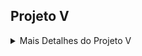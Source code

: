 ## Projeto V

<details>
  
<summary>
	Mais Detalhes do Projeto V
</summary>

# DataViz - Sistema de análise de dados de recrutamento e seleção. Tem como objetivo oferecer insights valiosos

### Parceiro Acadêmico
	
<br/>

![image]([https://pro4tech.com.br/assets/img/logo-p4t-navbar-branco.png](https://pro4tech.com.br/assets/img/logo-p4t-navbar-branco.png))

##### *Figura 01. Logo Pro4Tech Fonte([Subiter](https://pro4tech.com.br/))*

### Visão do Projeto

Neste projeto, foi proposta a implementação de um sistema para otimizar a maneira como os dados de recrutamento são coletados, visualizados e analisados visando centralizar e visualizar dados dispersos, permitir uma tomada de decisão estratégica, gerar relatórios personalizados e automatizar processos manuais, além de possibilitar a integração de dados de diferentes fontes.

O foco principal do projeto é fornecer insights valiosos a partir de métricas de eficiência no recrutamento (ex. tempo médio de contratação, quantidade de contratações por processo seletivo).
Identificação de padrões e tendências para otimizar o processo de seleção.
Personalização de relatórios conforme as necessidades específicas dos gestores.

### Tecnologias adotadas na solução

<div style="text-align: center;">
  <div style="margin-top: 10px; font-weight: bold;">BackEnd</div>
  <div style="display: inline_block">
    <img src="https://cdn.jsdelivr.net/gh/devicons/devicon@latest/icons/java/java-original-wordmark.svg" width="85" height="85" />
    <img src="https://github.com/devicons/devicon/blob/master/icons/spring/spring-original-wordmark.svg" width="85" height="85" />
    <img src="https://cdn.jsdelivr.net/gh/devicons/devicon@latest/icons/apachespark/apachespark-original.svg" width="85" height="85" />
  </div>
</div>
<div style="text-align: center;">
  <div style="margin-top: 10px; font-weight: bold;">FrontEnd</div>
  <div style="display: inline_block">
    <img src="https://cdn.jsdelivr.net/gh/devicons/devicon@latest/icons/vuejs/vuejs-original.svg" width="85" height="85" />
  </div>
</div>
<div style="text-align: center;">
  <div style="margin-top: 10px; font-weight: bold;">Banco de Dados</div>
  <div style="display: inline_block">
    <img src="https://cdn.jsdelivr.net/gh/devicons/devicon@latest/icons/mysql/mysql-original.svg" width="85" height="85" />
  </div>
</div>

## Iniciativas Implementadas


<details open><summary>Informações sobre a modelagem estrela realizada no projeto</summary>
     
  ![image](https://github.com/user-attachments/assets/86838ff8-31cb-44c8-a80c-72fb44585aaa)
   
* Tive uma participação ativa na modelagem do esquema estrela do banco de dados, foi necessário identificar as principais necessidades do cliente referentes aos pontos em que deveriamos analisar, a partir disso definimos as principais questões a serem respodidas a partir da modelagem, são elas: </br>
	* Tempo médio em dias de contratações realizadas em um determinado período  
	* Quantidade de contratações por processo seletivo em determinado período  
	* Quantidade de contratações por participante de RH por período 
	* Quantidade de vagas por participante de RH  
	* Análise da pontuação de candidatos por critério de avaliação  
	* Quantidade de pontos por critério de avaliação para cada candidato por vaga 

</details>  

    
<details open><summary>Informações sobre a implementação de importação dos dados do cliente para o banco de dados</summary>
     
   ```java
		public void Salvar(String arquivo){

		Dataset<Row> dadosPlanilha = spark
				.read()
				.format("csv")
				.option("header", true)
				.option("delimiter", ";")
				.load(arquivo);


		var dadosPlanilhaTratados = dadosPlanilha
		.withColumn("idTempo", functions.row_number().over(Window.orderBy("idProcessoSeletivo")))
        .withColumn("mes", functions.month( functions.to_date(functions.col("datacontratacao"), "dd/MM/yyyy")))
		.withColumn("ano", functions.year( functions.to_date(functions.col("datacontratacao"), "dd/MM/yyyy")))
        .withColumn("semestre", functions.when(
        		functions.month(functions.to_date(functions.col("datacontratacao"), "dd/MM/yyyy")).between(1, 6), 1)
        		.when(functions.month(functions.to_date(functions.col("datacontratacao"), "dd/MM/yyyy")).between(7, 12), 2))
        .withColumn("trimestre", functions.when(
        		functions.month(functions.to_date(functions.col("datacontratacao"), "dd/MM/yyyy")).between(1, 4), 1)
        		.when(functions.month(functions.to_date(functions.col("datacontratacao"), "dd/MM/yyyy")).between(5, 8), 2)
        		.when(functions.month(functions.to_date(functions.col("datacontratacao"), "dd/MM/yyyy")).between(9, 12), 3))
		.withColumn("idProcessoSeletivo", functions.col("idProcessoSeletivo").cast("long"))
        .withColumn("nome", functions.col("nome"))
		.withColumn("status", functions.col("status"))
        .withColumn("descricao", functions.col("descricao"))
		.withColumn("criadoPor",functions.col("criadoPor"))
		.withColumn("tempoMedio", functions.col("idProcessoSeletivo").cast("long"))
		.withColumn("date_diff", functions.datediff(functions.to_date(functions.col("datacontratacao"), "dd/MM/yyyy"), functions.to_date(functions.col("datainiciovaga"), "dd/MM/yyyy")))
		.withColumn("idParticipanteRH", functions.col("idParticipanteRH").cast("long"))
		.withColumn("cargo", functions.col("cargo"))
		.withColumn("idVaga", functions.col("idVaga").cast("long"))
		.withColumn("titulovaga", functions.col("titulovaga"))
		.withColumn("numeroposicoes", functions.col("numeroposicoes").cast("integer"))
		.withColumn("requisitosvagas", functions.col("requisitosvagas"))
		.withColumn("estado", functions.col("estado"))
		.withColumn("dataCriacao", functions.to_date(functions.col("dataCriacao"), "dd/MM/yyyy"))
		.withColumn("inicioProcessoSeletivo", functions.to_date(functions.col("inicioProcessoSeletivo"), "dd/MM/yyyy"))
		.withColumn("fimProcessoSeletivo", functions.to_date(functions.col("fimProcessoSeletivo"), "dd/MM/yyyy"))
		.withColumn("idCandidato", functions.col("idCandidato").cast("long"))
		.withColumn("nomeCandidato", functions.col("nomeCandidato"))
		.withColumn("idCriterio", functions.col("idCriterio").cast("long"))
		.withColumn("nomeCriterio", functions.col("nomeCriterio"))
		.withColumn("pontuacao", functions.col("pontuacao").cast("long"));



		var temposDs = serviceTempo.SalvarDatas(dadosPlanilhaTratados);

		service.SalvarProcessosSeletivos(temposDs);

		serviceParticipantesRH.SalvarParticipantesRH(temposDs);

		serviceVagas.SalvarVagas(temposDs);
		
		serviceCriterios.SalvarCriterios(temposDs);
		
		serviceCandidatos.SalvarCandidatos(temposDs);

		serviceContratacoes.SalvarContratacoes(temposDs);
		
		serviceAvaliacoes.SalvarAvaliacoes(temposDs);

   ```
   
* Salvar(): Nesse método são carregados os dados da planilha através de uma instância do Spark e feito o mapeamento das colunas da planilha com os campos das tabelas no banco de dados utilizando os métodos “withColumn”  do framework. Um ponto importante a ressaltar é relativo a salvar os registros das tabelas de fatos do modelo, para isso foi necessário agrupar os registros das tabelas de dimensão e realizar um tratamento para obter as medidas previstas no modelo estrela.

</details>   

 <details open><summary>Detalhes das rotinas para retorno das métricas</summary>
       
   ```java

@Repository
public interface FatoContratacoesRepository extends JpaRepository<FatoContratacoes, Integer>{

	 	@Query(nativeQuery = true, value =  "SELECT a.processo_seletivo, sum(a.tempo_medio) / count(a.processo_seletivo) tempo_medio, b.nome FROM fato_contratacoes a INNER JOIN dim_processo_seletivo b ON b.id_processo_seletivo = a.processo_seletivo WHERE (b.inicio_processo_seletivo < :fim || :fim is null) and (b.fim_processo_seletivo > :inicio or b.fim_processo_seletivo is null)  GROUP BY a.processo_seletivo")
	    List<ProcessoSeletivoTempoMedioDto> RetornarTempoMedioProcessoSeletivo(@Param("inicio") LocalDateTime inicio, @Param("fim") Optional<LocalDateTime> fim);
	
	
	    @Query(nativeQuery = true, value =  "SELECT a.processo_seletivo, b.nome, sum(a.quantidade) quantidade FROM fato_contratacoes a INNER JOIN dim_processo_seletivo b ON b.id_processo_seletivo = a.processo_seletivo WHERE (b.inicio_processo_seletivo < :fim || :fim is null) and (b.fim_processo_seletivo > :inicio or b.fim_processo_seletivo is null) GROUP BY a.processo_seletivo")
	    List<ProcessoSeletivoQuantidadeDto> RetornarQuantidadeProcessoSeletivo(@Param("inicio") LocalDateTime inicio, @Param("fim") Optional<LocalDateTime> fim);

@Query(nativeQuery = true, value = "SELECT v.titulo_vaga, AVG(f.tempo_medio) " +
       "FROM fato_contratacoes f " +
       "JOIN dim_vaga v ON f.vaga = v.id_vaga " +
       "JOIN dim_tempo t ON f.tempo = t.id_tempo " +
       "WHERE (t.ano > :anoInicial OR (t.ano = :anoInicial AND t.mes >= :mesInicial)) " +
       "AND (t.ano < :anoFinal OR (t.ano = :anoFinal AND t.mes <= :mesFinal)) " +
       "GROUP BY v.titulo_vaga")
    List<Object[]> TempoMedioContratacoesPorVaga(
        @Param("mesInicial") int mesInicial,
        @Param("anoInicial") int anoInicial,
        @Param("mesFinal") int mesFinal,
        @Param("anoFinal") int anoFinal);

}
   ```

Nesse trecho da classe de repositório o método "RetornarTempoMedioProcessoSeletivo" é realizado um select para retornar o tempo médio de contratação por processo seletivo, utilizo uma função de soma do tempo médio e faço o agrupamento por processo seletivo e utilizo um filtro de inicio e fim. </br>
O método "RetornarQuantidadeProcessoSeletivo" retorna o total de contratações realizadas por processo seletivo, e também faço um filtro por data inicio e fim.</br>
O método "TempoMedioContratacoesPorVaga" retorna o tempo médio de contratações para cada vaga aberta no processo seletivo, nesse método é passado os parametros de mês e ano inicial e final

</details> 

 <details open><summary>Detalhes do componente para renderizar o gráfico de tempo médio de contratações</summary>
       
   ```Vue

<template>
    <div>
        <h1 class="titulo">Tempo Médio de Contratação por Processo Seletivo</h1>
        <column-chart :data="chartData" :colors="['#3903fc', '#e88700', '#3903fc']"></column-chart>
        <div class="export-buttons">
            <button @click="exportExcel">XLSX</button>
            <button @click="exportPdf">PDF</button>
        </div>
    </div>
</template>

<script>
export default {
    name: 'TempoMedioDeContratacaoPorProcessoSeletivo',
    data() {
        return {
            chartData: []
        };
    },
    async mounted() {
        await this.fetchData();
    },
    methods: {
        async fetchData() {
            try {
                const response = await fetch(`${import.meta.env.VITE_BASE_API_URL}/fatoContratacoes`);
                if (!response.ok) {
                    throw new Error('Network response was not ok');
                }
                const data = await response.json();
                this.transformData(data);
            } catch (error) {
                console.error('Erro ao buscar dados:', error);
            }
        },
        transformData(data) {
            this.chartData = data.reduce((acc, curr) => {
                acc[curr.nome] = curr.tempo_medio;
                return acc;
            }, {});
            console.log(this.chartData);
        },
        async exportExcel() {
            try {
                const response = await fetch(`${import.meta.env.VITE_BASE_API_URL}/excel/tempo`, {
                    method: 'GET',
                });
                const blob = await response.blob();
                const url = URL.createObjectURL(blob);
                const link = document.createElement('a');
                link.href = url;
                link.download = 'tempo.xlsx';
                link.click();
                URL.revokeObjectURL(url);
            } catch (error) {
                console.error('Erro ao exportar Excel:', error);
            }
        },
        async exportPdf() {
            try {
                const response = await fetch(`${import.meta.env.VITE_BASE_API_URL}/pdf/tempo`, {
                    method: 'GET',
                });
                const blob = await response.blob();
                const url = URL.createObjectURL(blob);
                const link = document.createElement('a');
                link.href = url;
                link.download = 'tempo.pdf';
                link.click();
                URL.revokeObjectURL(url);
            } catch (error) {
                console.error('Erro ao exportar PDF:', error);
            }
        }
    }
};
</script>

   ```

Nesse trecho do componente de gráfico do tempo médio de contratação por processo seletivo é realizado uma requisição para o endpoint e renderizado em um gráfico de colunas utilizando a tag <column-chart>, passando os dados retornados da API

</details> 

 <details open><summary>Detalhes do componente para renderizar a lista de quantidade de contratações por processo seletivo</summary>
       
   ```Vue
<template>
  <div>
    <h1 class="titulo">Quantidade de Contratações por Processo Seletivo</h1>

    <div class="filtros">
      <div class="filtro-item">
        <label for="mesInicial">Mês Inicial:</label>
        <select id="mesInicial" v-model="mesInicial" @change="fetchData">
          <option v-for="mes in meses" :key="mes.numero" :value="mes.numero">
            {{ mes.numero }}
          </option>
        </select>
      </div>

      <div class="filtro-item">
        <label for="anoInicial">Ano Inicial:</label>
        <select id="anoInicial" v-model="anoInicial" @change="fetchData">
          <option v-for="ano in anos" :key="ano.numero" :value="ano.numero">
            {{ ano.numero }}
          </option>
        </select>
      </div>

      <div class="filtro-item">
        <label for="mesFinal">Mês Final:</label>
        <select id="mesFinal" v-model="mesFinal" @change="fetchData">
          <option v-for="mes in meses" :key="mes.numero" :value="mes.numero">
            {{ mes.numero }}
          </option>
        </select>
      </div>

      <div class="filtro-item">
        <label for="anoFinal">Ano Final:</label>
        <select id="anoFinal" v-model="anoFinal" @change="fetchData">
          <option v-for="ano in anos" :key="ano.numero" :value="ano.numero">
            {{ ano.numero }}
          </option>
        </select>
      </div>
    </div>

    <bar-chart :data="chartData" :colors="['#019cbb', '#3a6aaa', '#019cbb']"></bar-chart>

    <div class="export-buttons">
      <button @click="exportExcel">XLSX</button>
      <button @click="exportPdf">PDF</button>
    </div>
  </div>
</template>

<script>
export default {
  name: 'QuantidadeDeProcessoSeletivo',
  data() {
    return {
      chartData: [],
      mesInicial: 1,
      anoInicial: 2024,
      mesFinal: 12,
      anoFinal: 2024,
      meses: [
        { numero: 1 },
        { numero: 2 },
        { numero: 3 },
        { numero: 4 },
        { numero: 5 },
        { numero: 6 },
        { numero: 7 },
        { numero: 8 },
        { numero: 9 },
        { numero: 10 },
        { numero: 11 },
        { numero: 12 }
      ],
      anos: [
        { numero: 2023 },
        { numero: 2024 },
        { numero: 2025 }
      ]
    };
  },
  async mounted() {
    await this.fetchData();
  },
  methods: {
    async fetchData() {
      try {
        const dataInicial = `${this.anoInicial}-${this.mesInicial.toString().padStart(2, '0')}-01T00:00:00`;
        const dataFinal = `${this.anoFinal}-${this.mesFinal.toString().padStart(2, '0')}-01T00:00:00`;
        const url = `${import.meta.env.VITE_BASE_API_URL}/fatoContratacoes/quantidade?inicio=${dataInicial}&fim=${dataFinal}`;
        
        const response = await fetch(url);
        if (!response.ok) {
          throw new Error('Network response was not ok');
        }
        const data = await response.json();
        console.log(data);
        this.transformData(data);
      } catch (error) {
        console.error('Erro ao buscar dados:', error);
      }
    },
    transformData(data) {
      this.chartData = data.map(item => [item.nome, item.quantidade]);
    },
    async exportExcel() {
      try {
        const response = await fetch(`${import.meta.env.VITE_BASE_API_URL}/excel/processosSeletivos`, {
          method: 'GET',
        });
        const blob = await response.blob();
        const url = URL.createObjectURL(blob);
        const link = document.createElement('a');
        link.href = url;
        link.download = 'ProcessosSeletivos.xlsx';
        link.click();
        URL.revokeObjectURL(url);
      } catch (error) {
        console.error('Erro ao exportar Excel:', error);
      }
    },
    async exportPdf() {
      try {
        const response = await fetch(`${import.meta.env.VITE_BASE_API_URL}/pdf/processosSeletivos`, {
          method: 'GET',
        });
        const blob = await response.blob();
        const url = URL.createObjectURL(blob);
        const link = document.createElement('a');
        link.href = url;
        link.download = 'ProcessosSeletivos.pdf';
        link.click();
        URL.revokeObjectURL(url);
      } catch (error) {
        console.error('Erro ao exportar PDF:', error);
      }
    }
  }
};
</script>

   ```

Nesse trecho do componente que lista a quatidade de contratações por processo seletivo é realizado uma requisição para o endpoint e renderizado em uma lista o retorno da API

</details> 

## Conhecimentos Adquiridos

#### Aprendizado do VueJs:
    Adquiri habilidades no uso do VueJs, explorando suas funcionalidades e sintaxe, além de aprender a renderizar gráficos e dashboards.
#### Consulta à Documentação Oficial:
    Compreendi a importância de consultar a documentação oficial do VueJs para obter informações detalhadas e precisas sobre a tecnologia.
#### Estudo Aprofundado:
    Reconheci a necessidade de dedicar tempo a um estudo aprofundado para construir uma base sólida e confiável de conhecimento em VueJs.
#### Noções Básicas vs. Complexidades:
    Percebi que, embora os tutoriais sejam úteis para noções básicas, o estudo da documentação permitiu a compreensão das complexidades da tecnologia.
#### Exploração de Recursos Avançados:
    Aprofundei meu conhecimento explorando recursos avançados do VueJs, além do que é geralmente abordado em tutoriais introdutórios.
#### Constante Busca por Novos Aprendizados:
    Reforcei a importância de estar constantemente em busca de novos aprendizados para acompanhar as evoluções tecnológicas.
#### Atualização sobre Tendências do Mercado:
    Compreendi a necessidade de manter-me atualizado sobre as últimas tecnologias e tendências do mercado para permanecer relevante no cenário profissional.
#### Desenvolvimento de Projeto Sofisticado:
    Utilizando o conhecimento adquirido, desenvolvi um projeto mais sofisticado e eficaz, incorporando práticas avançadas do VueJs.
#### Aquisição de Habilidades Valiosas:
    Ao explorar a documentação e desenvolver um projeto mais complexo, adquiri habilidades valiosas que contribuíram significativamente para minha trajetória profissional.

<br>

<details close></summary></summary>

Clique [aqui](https://github.com/Doc-Docker/APISubiter) para mais detalhes do projeto.

</details>

<br>

</details>
